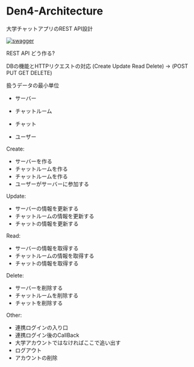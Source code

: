 # Den4-Architecture
大学チャットアプリのREST API設計

[![swagger](https://img.shields.io/badge/swagger-docs-brightgreen)](https://den-3.github.io/Den4-Architecture/dist/index.html)

REST API どう作る?

DBの機能とHTTPリクエストの対応
(Create Update Read Delete) -> (POST PUT GET DELETE)

扱うデータの最小単位
- サーバー
 - チャットルーム
  - チャット

- ユーザー

Create:
- サーバーを作る
- チャットルームを作る
- チャットルームを作る
- ユーザーがサーバーに参加する

Update:
- サーバーの情報を更新する
- チャットルームの情報を更新する
- チャットの情報を更新する

Read:
- サーバーの情報を取得する
- チャットルームの情報を取得する
- チャットの情報を取得する

Delete:
- サーバーを削除する
- チャットルームを削除する
- チャットを削除する

Other:
- 連携ログインの入り口
- 連携ログイン後のCallBack
 - 大学アカウントではなければここで追い出す
- ログアウト
- アカウントの削除
